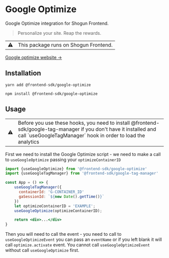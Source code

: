# Google Optimize

 Google Optimize integration for Shogun Frontend.

> Personalize your site. Reap the rewards.

<table>
  <tbody>
    <tr>
      <td>⚠️</td>
      <td>This package runs on Shogun Frontend. </td>
    </tr>
  </tbody>
</table>

[Google optimize website →](https://marketingplatform.google.com/about/optimize/)


## Installation

`yarn add @frontend-sdk/google-optimize`

`npm install @frontend-sdk/google-optimize`

## Usage

<table>
  <tbody>
    <tr>
      <td>⚠️</td>
      <td>Before you use these hooks, you need to install @frontend-sdk/google-tag-manager if you don't have it installed and call `useGoogleTagManager` hook in order to load the analytics</td>
    </tr>
  </tbody>
</table>


First we need to install the Google Optimize script - we need to make a call to `useGoogleOptimize` passing your `optimizeContainerID`

```jsx
import {useGoogleOptimize} from '@frontend-sdk/google-optimize'
import {useGoogleTagManager} from '@frontend-sdk/google-tag-manager'

const App = () => {
    useGoogleTagManager({
      containerId: 'G-CONTAINER_ID'
      gaSessionId: `${new Date().getTime()}`
    })    
    let optimizeContainerID = 'EXAMPLE';
    useGoogleOptimize(optimizeContainerID);

    return <div>...</div>
}
```

Then you will need to call the event - you need to call to `useGoogleOptimizeEvent` you can pass an `eventName` or if you left blank it will call `optimize.activate` event.
You cannot call `useGoogleOptimizeEvent` without call `useGoogleOptimize` first. 
